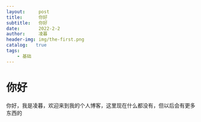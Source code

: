 ```yaml
---
layout:     post
title:      你好
subtitle:   你好
date:       2022-2-2
author:     凌暮
header-img: img/the-first.png
catalog:   true
tags:
    - 基础
---
```

# 你好



你好，我是凌暮，欢迎来到我的个人博客，这里现在什么都没有，但以后会有更多东西的
